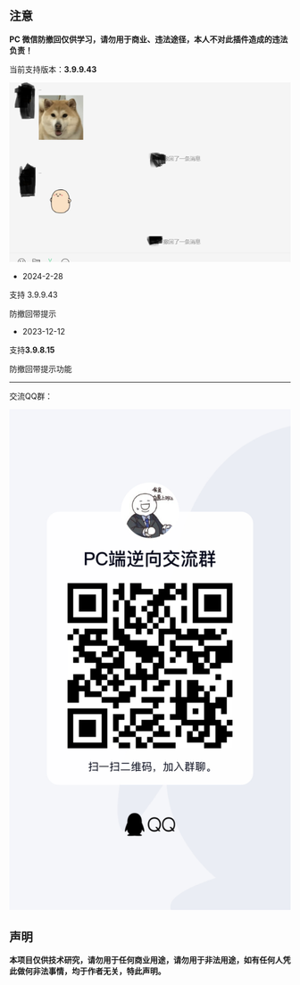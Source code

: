 ## 注意

**PC 微信防撤回仅供学习，请勿用于商业、违法途径，本人不对此插件造成的违法负责！**

当前支持版本：**3.9.9.43**



![RevMsg1](./images/RevMsg1.png)







- 2024-2-28

支持 3.9.9.43

防撤回带提示

- 2023-12-12

支持**3.9.8.15**

防撤回带提示功能



--------

交流QQ群：

![qqrout](./images/qqrout.jpg)

## 声明

**本项目仅供技术研究，请勿用于任何商业用途，请勿用于非法用途，如有任何人凭此做何非法事情，均于作者无关，特此声明。**

